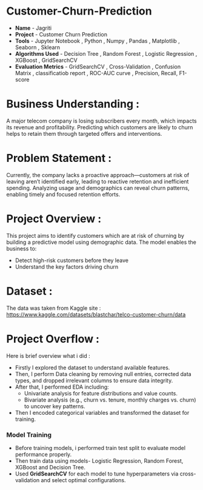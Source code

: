 # Customer-Churn-Prediction
- **Name** - Jagriti
- **Project** - Customer Churn Prediction
- **Tools** -  Jupyter Notebook , Python , Numpy , Pandas , Matplotlib , Seaborn , Sklearn
- **Algorithms Used** - Decision Tree , Random Forest , Logistic Regression , XGBoost , GridSearchCV 
- **Evaluation Metrics** - GridSearchCV , Cross-Validation , Confusion Matrix , classificatiob report , ROC-AUC curve , Precision, Recall, F1-score  

# Business Understanding : 

A major telecom company is losing subscribers every month, which impacts its revenue and profitability. Predicting which customers are likely to churn helps to retain them through targeted offers and interventions.

# Problem Statement : 

Currently, the company lacks a proactive approach—customers at risk of leaving aren’t identified early, leading to reactive retention and inefficient spending. Analyzing usage and demographics can reveal churn patterns, enabling timely and focused retention efforts.

# Project Overview :

This project aims to identify customers which are at risk of churning by building a predictive model using demographic data. The model enables the business to:
- Detect high-risk customers before they leave  
- Understand the key factors driving churn  

# Dataset : 

The data was taken from Kaggle site : https://www.kaggle.com/datasets/blastchar/telco-customer-churn/data

# Project Overflow :

Here is brief overview what i did :
- Firstly I explored the dataset to understand available features.
- Then, I perform Data cleaning by removing null entries, corrected data types, and dropped irrelevant columns to ensure data integrity.
- After that, I performed EDA including:
  - Univariate analysis for feature distributions and value counts.  
  - Bivariate analysis (e.g., churn vs. tenure, monthly charges vs. churn) to uncover key patterns.
- Then I encoded categorical variables and transformed the dataset for training.

### Model Training 

- Before training models, i performed train test split to evaluate model performance properly.
- Then train data using models- Logistic Regression, Random Forest, XGBoost and Decision Tree.
- Used **GridSearchCV** for each model to tune hyperparameters via cross-validation and select optimal configurations.







